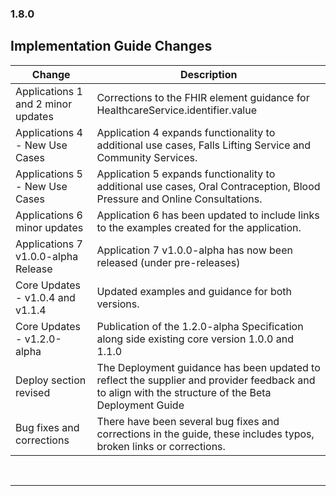 <div class="bars-blg-expander">
<div class="bars-blg-expander-entry" id="v1.8.0">

### 1.8.0

## Implementation Guide Changes

| Change                                | Description                                                                                             |
|---------------------------------------|---------------------------------------------------------------------------------------------------------|
|Applications 1 and 2 minor updates         | Corrections to the FHIR element guidance for HealthcareService.identifier.value |
|Applications 4 - New Use Cases         | Application 4 expands functionality to additional use cases, Falls Lifting Service and Community Services. |
|Applications 5 - New Use Cases        | Application 5 expands functionality to additional use cases, Oral Contraception, Blood Pressure and Online Consultations. |
|Applications 6 minor updates        | Application 6 has been updated to include links to the examples created for the application.|
|Applications 7 v1.0.0-alpha Release        | Application 7 v1.0.0-alpha has now been released (under pre-releases) |
|Core Updates - v1.0.4 and v1.1.4       | Updated examples and guidance for both versions. |
|Core Updates - v1.2.0-alpha      |  Publication of the 1.2.0-alpha Specification along side existing core version 1.0.0 and 1.1.0 |
|Deploy section revised      |  The Deployment guidance has been updated to reflect the supplier and provider feedback and to align with the structure of the Beta Deployment Guide |
|Bug fixes and corrections  |There have been several bug fixes and corrections in the guide, these includes typos, broken links or corrections.|


<p>
</div>
</div>

<br>
<hr>


